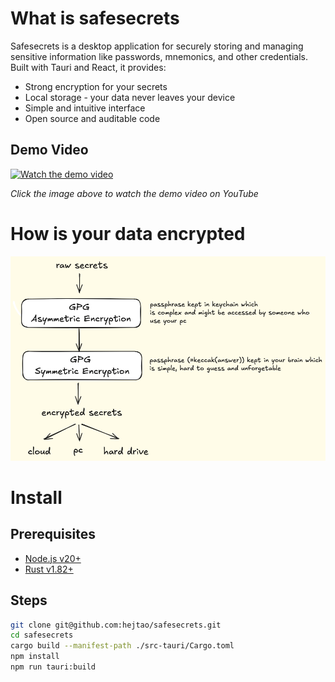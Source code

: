 # What is safesecrets

Safesecrets is a desktop application for securely storing and managing sensitive information like passwords, mnemonics, and other credentials. Built with Tauri and React, it provides:

- Strong encryption for your secrets
- Local storage - your data never leaves your device
- Simple and intuitive interface
- Open source and auditable code

## Demo Video

[![Watch the demo video](https://img.youtube.com/vi/Xd-GzsMoS3A/maxresdefault.jpg)](https://www.youtube.com/watch?v=Xd-GzsMoS3A)

_Click the image above to watch the demo video on YouTube_

# How is your data encrypted

![Encryption Diagram](diagram.png)

# Install

## Prerequisites

- [Node.js v20+](https://nodejs.org/en/download)
- [Rust v1.82+](https://www.rust-lang.org/tools/install)

## Steps

```bash
git clone git@github.com:hejtao/safesecrets.git
cd safesecrets
cargo build --manifest-path ./src-tauri/Cargo.toml
npm install
npm run tauri:build
```
